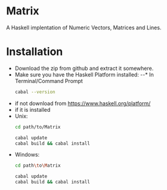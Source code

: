 Matrix
======

A Haskell implentation of Numeric Vectors, Matrices and Lines.

Installation
============

- Download the zip from github and extract it somewhere.
- Make sure you have the Haskell Platform installed:
--* In Terminal/Command Prompt
    ```Bash
    cabal --version
    ```
- if not download from https://www.haskell.org/platform/
- if it is installed
- Unix:
    ```Bash
    cd path/to/Matrix
  
    cabal update
    cabal build && cabal install
    ```
- Windows:
    ```Bash
    cd path\to\Matrix

    cabal update
    cabal build && cabal install
    ```
